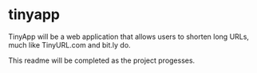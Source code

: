 # tinyapp
TinyApp will be a web application that allows users to shorten long URLs, much like TinyURL.com and bit.ly do.

This readme will be completed as the project progesses.